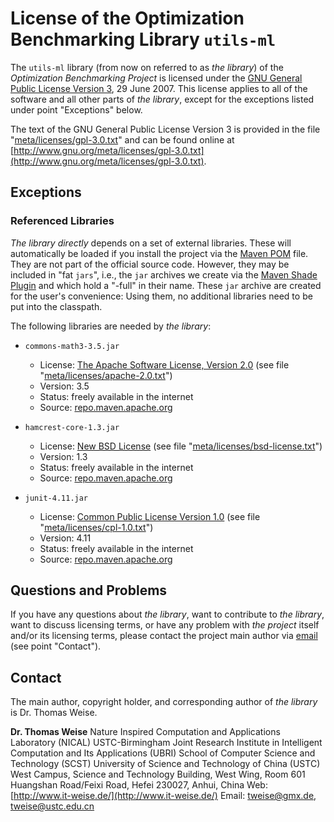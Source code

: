 # License of the Optimization Benchmarking Library `utils-ml`

The `utils-ml` library (from now on referred to as *the library*) of the *Optimization Benchmarking Project* is licensed under the [GNU General Public License Version 3](http://www.gnu.org/meta/licenses/gpl-3.0-standalone.html), 29 June 2007. This license applies to all of the software and all other parts of *the library*, except for the exceptions listed under point "Exceptions" below.

The text of the GNU General Public License Version 3 is provided in the file "[meta/licenses/gpl-3.0.txt](http://github.com/optimizationBenchmarking/utils-ml/tree/master/meta/licenses/gpl-3.0.txt)" and can be found online at [http://www.gnu.org/meta/licenses/gpl-3.0.txt](http://www.gnu.org/meta/licenses/gpl-3.0.txt).

## Exceptions

### Referenced Libraries

*The library* _directly_ depends on a set of external libraries. These will automatically be loaded if you install the project via the [Maven POM](http://github.com/optimizationBenchmarking/utils-graphics/tree/master/pom.xml) file. They are not part of the official source code. However, they may be included in "fat `jars`", i.e., the `jar` archives we create via the [Maven Shade Plugin](http://maven.apache.org/plugins/maven-shade-plugin/) and which hold a "-full" in their name. These `jar` archive are created for the user's convenience: Using them, no additional libraries need to be put into the classpath.

The following libraries are needed by *the library*:


* `commons-math3-3.5.jar`
    - License: [The Apache Software License, Version 2.0](http://www.apache.org/licenses/LICENSE-2.0.txt) (see file "[meta/licenses/apache-2.0.txt](http://github.com/optimizationBenchmarking/utils-ml/tree/master/meta/licenses/apache-2.0.txt)")
    - Version: 3.5
    - Status: freely available in the internet
    - Source: [repo.maven.apache.org](http://repo.maven.apache.org/maven2/org/apache/commons/commons-math3/3.5/commons-math3-3.5.jar)
    
* `hamcrest-core-1.3.jar`
    - License: [New BSD License](http://www.opensource.org/licenses/bsd-license.php) (see file "[meta/licenses/bsd-license.txt](http://github.com/optimizationBenchmarking/utils-ml/tree/master/meta/licenses/bsd-license.txt)")
    - Version: 1.3
    - Status: freely available in the internet
    - Source: [repo.maven.apache.org](http://repo.maven.apache.org/maven2/org/hamcrest/hamcrest-core/1.3/hamcrest-core-1.3.jar)

* `junit-4.11.jar`
    - License: [Common Public License Version 1.0](http://www.opensource.org/licenses/cpl1.0.txt) (see file "[meta/licenses/cpl-1.0.txt](http://github.com/optimizationBenchmarking/utils-ml/tree/master/meta/licenses/cpl-1.0.txt)")
    - Version: 4.11
    - Status: freely available in the internet
    - Source: [repo.maven.apache.org](http://repo.maven.apache.org/maven2/junit/junit/4.11/junit-4.11.jar)

## Questions and Problems

If you have any questions about *the library*, want to contribute to *the library*, want to discuss licensing terms, or have any problem with *the project* itself and/or its licensing terms, please contact the project main author via [email](mailto:tweise@ustc.edu.cn) (see point "Contact").

## Contact

The main author, copyright holder, and corresponding author of *the library* is Dr. Thomas Weise.

**Dr. Thomas Weise**
Nature Inspired Computation and Applications Laboratory (NICAL)
USTC-Birmingham Joint Research Institute in Intelligent Computation and Its Applications (UBRI)
School of Computer Science and Technology (SCST)
University of Science and Technology of China (USTC)
West Campus, Science and Technology Building, West Wing, Room 601
Huangshan Road/Feixi Road, Hefei 230027, Anhui, China
Web:    [http://www.it-weise.de/](http://www.it-weise.de/)
Email:  [tweise@gmx.de](mailto:tweise@gmx.de), [tweise@ustc.edu.cn](mailto:tweise@ustc.edu.cn)
